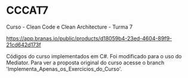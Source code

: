 # CCCAT7

Curso - Clean Code e Clean Architecture - Turma 7

https://app.branas.io/public/products/d18059b4-23ed-4604-89f9-21cd642d173f

Códigos do curso implementados em C#. Foi modificado para o uso do Mediator. Para ver a proposta original do curso acesse o branch 'Implementa_Apenas_os_Exercicios_do_Curso'.
